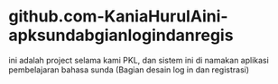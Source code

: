 # github.com-KaniaHurulAini-apksundabgianlogindanregis
ini adalah project selama kami PKL, dan sistem ini di namakan aplikasi pembelajaran bahasa sunda (Bagian desain log in dan registrasi)
